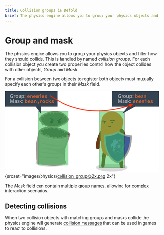```yaml
---
title: Collision groups in Defold
brief: The physics engine allows you to group your physics objects and filter how they should collide.
---
```


# Group and mask

The physics engine allows you to group your physics objects and filter how they should collide. This is handled by named _collision groups_. For each collision object you create two properties control how the object collides with other objects, *Group* and *Mask*.

For a collision between two objects to register both objects must mutually specify each other's groups in their *Mask* field.

![Physics collision group](images/physics/collision_group.png){srcset="images/physics/collision_group@2x.png 2x"}

The *Mask* field can contain multiple group names, allowing for complex interaction scenarios.

## Detecting collisions
When two collision objects with matching groups and masks collide the physics engine will generate [collision messages](/manuals/physics-messages) that can be used in games to react to collisions.
